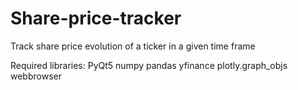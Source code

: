 # Share-price-tracker
Track share price evolution of a ticker in a given time frame

Required libraries:
PyQt5
numpy
pandas
yfinance
plotly.graph_objs
webbrowser
